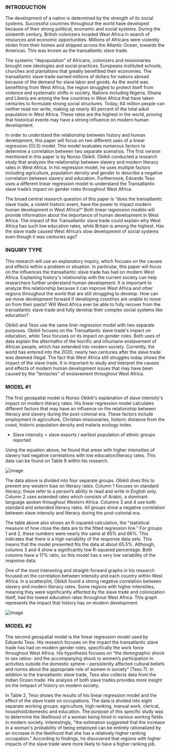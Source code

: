 

### INTRODUCTION

The development of a nation is determined by the strength of its social systems. Successful countries throughout the world have developed because of their strong political, economic and social systems. During the sixteenth century, British colonizers invaded West Africa in search of resources and economic opportunities. Millions of Africans were violently stolen from their homes and shipped across the Atlantic Ocean, towards the Americas. This was known as the transatlantic slave trade. 

The systemic “depopulation” of Africans, colonizers and missionaries brought new ideologies and social practices. Europeans instituted schools, churches and plantations that greatly benefitted their economies. The transatlantic slave trade earned millions of dollars for nations abroad because of the demand for slave labor and goods. As the world was benefitting from West Africa, the region struggled to protect itself from violence and systematic shifts in society. Nations including Nigeria, Ghana and Liberia are among the few countries in West Africa that have taken centuries to formulate strong social structures. Today, 64 million people can neither read nor write, making up nearly 40 percent of the total adult population in West Africa. These rates are the highest in the world, proving that historical events may have a strong influence on modern human development.

In order to understand the relationship between history and human development, this paper will focus on two different uses of a linear regression (OLS) model. This model evaluates numerous factors to determine a correlation between two separate scenarios. The first version mentioned in this paper is by Nonso Obikili. Obikili conducted a research study that analyzes the relationship between slavery and modern literacy rates in West Africa. In his regression model, he uses multiple factors including agriculture, population density and gender to describe a negative correlation between slavery and education. Furthermore, Edoardo Teso uses a different linear regression model to understand the Transatlantic slave trade’s impact on gender roles throughout West Africa.

The broad central research question of this paper is “does the transatlantic slave trade, a violent historic event, have the power to impact modern human development in West Africa?” Both linear regression models will provide information about the importance of human development in West Africa. The impact of the Transatlantic slave trade could explain why West Africa has such low education rates, while Britain is among the highest. Has the slave trade caused West Africa’s slow development of social systems even though it was centuries ago? 


### INQUIRY TYPE 

This research will use an explanatory inquiry, which focuses on the causes and effects within a problem or situation. In particular, this paper will focus on the influences the transatlantic slave trade has had on modern West Africa. Explaining history's relationship with the current society can help researchers further understand human development. It is important to analyze this relationship because it can improve West Africa and other regions throughout the world that are still struggling to develop. How can we move development forward if developing countries are unable to move on from their pasts? Will West Africa ever be able to fully recover from the transatlantic slave trade and fully develop their complex social systems like education?

Obikili and Teso use the same liner regression model with two separate purposes. Obikili focuses on the Transatlantic slave trade's impact on education, while Teso focuses on its impact on gender roles. Both uses of data explain the aftermaths of the horrific and inhumane enslavement of African people, which has extended into modern society. Currently, the world has entered into the 2020, nearly two centuries after the slave trade was deemed illegal. The fact that West Africa still struggles today shows the impact of the slave trade. It is important to study and interpret the causes and effects of modern human development issues that may have been caused by the "tentacles" of enslavement throughout West Africa.


### MODEL #1

The first geospatial model is Nonso Obikili's explanation of slave intensity's impact on modern literacy rates. His linear regression model calculates different factors that may have an influence on the relationship between literacy and slavery during the post-colonial era. These factors include employment in agriculture, Christian missionaries, historic distance from the coast, historic population density and malaria ecology index. 

- Slave intensity = slave exports / earliest population of ethnic groups reported

Using the equation above, he found that areas with higher intensities of slavery had negative correlations with low education/literacy rates. This data can be found on Table 9 within his research. 
 
![image](https://user-images.githubusercontent.com/60228358/79695945-afaf1f80-8247-11ea-9c0a-198b16b6d2ac.png)
 
The data above is divided into four separate groups. Obikili does this to prevent any western bias on literacy rates. Column 1 focuses on standard literacy; these refer to a person’s ability to read and write in English only. Column 2 uses extended rates which consists of Arabic, a dominant language spoken throughout Western Africa.  Columns 3 and 4 use both standard and extended literacy rates. All groups show a negative correlation between slave intensity and literacy during the post-colonial era. 

The table above also shows an R-squared calculation, the “statistical measure of how close the data are to the fitted regression line.” For groups 1 and 2, these numbers were nearly the same at 65% and 66%. This indicates that there is a high variability of the response data sets. This means that the model presented fits the data at about 65.5%. Although, columns 3 and 4 show a significantly low R-squared percentage. Both columns have a 17% ratio, so this model has a very low variability of the response data. 

One of the most interesting and straight-forward graphs in his research focused on the correlation between intensity and each country within West Africa. In a scatterplot, Obikili found a strong negative correlation between slavery and modern literacy rates. Some regions with higher intensities, meaning they were significantly affected by the slave trade and colonization itself, had the lowest education rates throughout West Africa. This graph represents the impact that history has on modern development.

![image](https://user-images.githubusercontent.com/60228358/79696103-95c20c80-8248-11ea-8754-0de4d66e5885.png)

### MODEL #2

The second geospatial model is the linear regression model used by Edoardo Teso. His research focuses on the impact the transatlantic slave trade has had on modern gender roles, specifically the work force throughout West Africa. His hypothesis focuses on “the demographic shock to sex ratios- and the accompanying shock to women’s participation in activities outside the domestic sphere – persistently affected cultural beliefs and norms about the appropriate role of women in society” (Teso 7). In addition to the transatlantic slave trade, Teso also collects data from the Indian Ocean trade. His analysis of both slave trades provides more insight on the inmpact of history on modern society. 

In Table 2, Teso shows the results of his linear regression model and the effect of the slave trade on occupations. The data is divided into eight separate working groups: agriculture, high ranking, manual work, clerical, household/domestic and education. The purpose of this specific study was to determine the likelihood of a woman being hired in various workng fields in modern society. Interestingly, "the estimation suggested that the increase in a woman's probability of being employed can be entirely rationalized by an increase in the likelihood that she has a relatively higher ranking occupation." According to findings, he discovered that regions with higher impacts of the slave trade were more likely to have a higher ranking job. 














